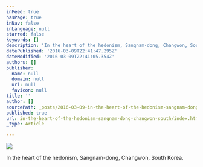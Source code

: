 ```yaml
---
inFeed: true
hasPage: true
inNav: false
inLanguage: null
starred: false
keywords: []
description: 'In the heart of the hedonism, Sangnam-dong, Changwon, South Korea.'
datePublished: '2016-03-09T22:41:47.295Z'
dateModified: '2016-03-09T22:41:05.354Z'
authors: []
publisher:
  name: null
  domain: null
  url: null
  favicon: null
title: ''
author: []
sourcePath: _posts/2016-03-09-in-the-heart-of-the-hedonism-sangnam-dong-changwon-south.md
published: true
url: in-the-heart-of-the-hedonism-sangnam-dong-changwon-south/index.html
_type: Article

---
```

![](https://the-grid-user-content.s3-us-west-2.amazonaws.com/48aea5a2-d855-466a-9ab7-5674e78878b7.jpg)

In the heart of the hedonism, Sangnam-dong, Changwon, South Korea.